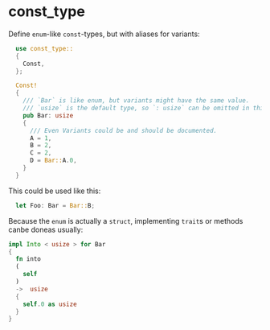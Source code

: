 const_type
==========

Define `enum`-like `const`-types, but with aliases for variants:

```rust
  use const_type::
  {
    Const,
  };

  Const!
  {
    /// `Bar` is like enum, but variants might have the same value.
    /// `usize` is the default type, so `: usize` can be omitted in this case.
    pub Bar: usize
    {
      /// Even Variants could be and should be documented.
      A = 1,
      B = 2,
      C = 2,
      D = Bar::A.0,
    }
  }

```

This could be used like this:

```rust
  let Foo: Bar = Bar::B;
```

Because the `enum` is actually a `struct`, implementing `trait`s or methods canbe doneas usually:

```rust
impl Into < usize > for Bar
{
  fn into
  (
    self
  )
  ->  usize
  {
    self.0 as usize
  }
}
```
